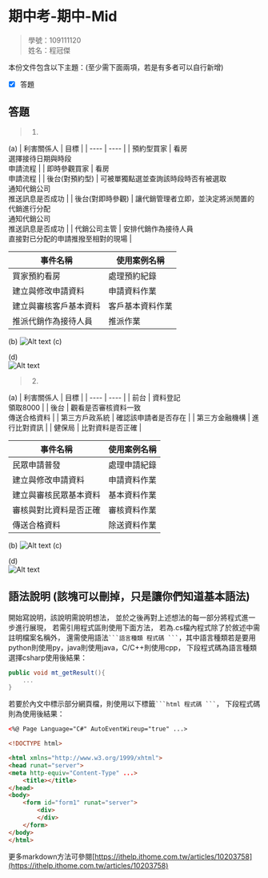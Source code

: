 # 期中考-期中-Mid 
<!--(期中標籤註記，該行不能刪，作為驗證標籤，該檔案若沒該份標籤，代表直接貼上saample，直接0分)-->

>
>學號：109111120
><br />
>姓名：程冠傑
><br />


本份文件包含以下主題：(至少需下面兩項，若是有多者可以自行新增)
- [x] 答題

## 答題
>1. 

(a)
|  利害關係人   | 目標  |
|  ----  | ----  |
| 預約型買家  | 看房<br />選擇接待日期與時段<br />申請流程 |
| 即時參觀買家  | 看房<br />申請流程 |
| 後台(對預約型)  | 可被單獨點選並查詢該時段時否有被選取<br />通知代銷公司<br />推送訊息是否成功 |
| 後台(對即時參觀)  | 讓代銷管理者立即，並決定將派閒置的代銷進行分配<br />通知代銷公司<br />推送訊息是否成功 |
| 代銷公司主管  | 安排代銷作為接待人員<br />直接對已分配的申請推撥至相對的現場 |

|  事件名稱   | 使用案例名稱  |
|  ----  | ----  |
| 買家預約看房 | 處理預約紀錄 |
| 建立與修改申請資料 | 申請資料作業 |
| 建立與審核客戶基本資料 | 客戶基本資料作業 |
| 推派代銷作為接待人員 | 推派作業 |

(b)
![Alt text](image.png)
(c)

(d)
<br />
![Alt text](image-1.png)

>2. 

(a)
|  利害關係人   | 目標  |
|  ----  | ----  |
| 前台  | 資料登記<br />領取8000 |
| 後台  | 觀看是否審核資料一致<br />傳送合格資料 |
| 第三方戶政系統 | 確認該申請者是否存在 |
| 第三方金融機構 | 進行比對資訊 |
| 健保局 | 比對資料是否正確 |

|  事件名稱   | 使用案例名稱  |
|  ----  | ----  |
| 民眾申請普發 | 處理申請紀錄 |
| 建立與修改申請資料 | 申請資料作業 |
| 建立與審核民眾基本資料 | 基本資料作業 |
| 審核與對比資料是否正確 | 審核資料作業 |
| 傳送合格資料 | 除送資料作業 |

(b)
![Alt text](image-2.png)
(c)

(d)
<br />
![Alt text](image-3.png)


## 語法說明 (該塊可以刪掉，只是讓你們知道基本語法)
開始寫說明，該說明需說明想法，
並於之後再對上述想法的每一部分將程式進一步進行展現，
若需引用程式區則使用下面方法，
若為.cs檔內程式除了於敘述中需註明檔案名稱外，
還需使用語法` ```語言種類 程式碼 ``` `，其中語言種類若是要用python則使用py，java則使用java，C/C++則使用cpp，
下段程式碼為語言種類選擇csharp使用後結果：

```csharp
public void mt_getResult(){
    ...
}
```

若要於內文中標示部分網頁檔，則使用以下標籤` ```html 程式碼 ``` `，
下段程式碼則為使用後結果：

```html
<%@ Page Language="C#" AutoEventWireup="true" ...>

<!DOCTYPE html>

<html xmlns="http://www.w3.org/1999/xhtml">
<head runat="server">
<meta http-equiv="Content-Type" ...>
    <title></title>
</head>
<body>
    <form id="form1" runat="server">
        <div>
        </div>
    </form>
</body>
</html>
```
更多markdown方法可參閱[https://ithelp.ithome.com.tw/articles/10203758](https://ithelp.ithome.com.tw/articles/10203758)
